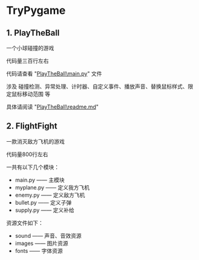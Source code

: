 # TryPygame

## 1.  PlayTheBall

一个小球碰撞的游戏

代码量三百行左右

代码请查看 "[PlayTheBall\main.py](https://github.com/cy-Yin/TryPygame/blob/main/PlayTheBall/main.py)" 文件

涉及 碰撞检测、异常处理、计时器、自定义事件、播放声音、替换鼠标样式、限定鼠标移动范围 等

具体请阅读 "[PlayTheBall\readme.md](https://github.com/cy-Yin/TryPygame/blob/main/PlayTheBall/readme.md)" 

## 2.  FlightFight

一款消灭敌方飞机的游戏

代码量800行左右

一共有以下几个模块：

- main.py —— 主模块
- myplane.py —— 定义我方飞机
- enemy.py —— 定义敌方飞机
- bullet.py —— 定义子弹
- supply.py —— 定义补给

资源文件如下：

- sound —— 声音、音效资源
- images —— 图片资源
- fonts —— 字体资源
